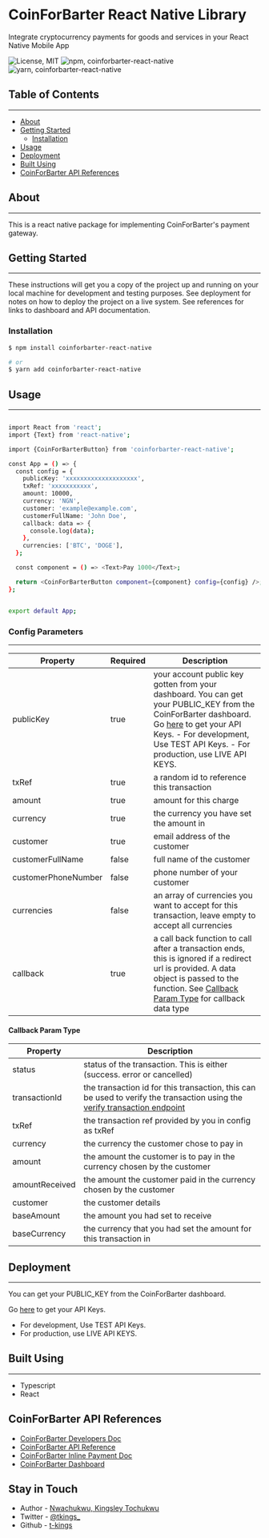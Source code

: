 # CoinForBarter React Native Library

Integrate cryptocurrency payments for goods and services in your React Native Mobile App

![License, MIT](https://img.shields.io/badge/licence-MIT-black) ![npm, coinforbarter-react-native](https://img.shields.io/badge/npm-npm%20install%20coinforbarter--react--native-green) ![yarn, coinforbarter-react-native](https://img.shields.io/badge/yarn-yarn%20add%20coinforbarter--react--native-red)

## Table of Contents
---
  - [About](#about)
  - [Getting Started](#getting-started)
    - [Installation](#installation)
  - [Usage](#usage)
  - [Deployment](#deployment)
  - [Built Using](#built-using)
  - [CoinForBarter API References](#coinforbarter-api-references)


## About
---
This is a react native package for implementing CoinForBarter's payment gateway.

## Getting Started
---
These instructions will get you a copy of the project up and running on your local machine for development and testing purposes. See deployment for notes on how to deploy the project on a live system. See references for links to dashboard and API documentation.

### Installation

```bash
$ npm install coinforbarter-react-native

# or
$ yarn add coinforbarter-react-native

```

## Usage
---

```bash

import React from 'react';
import {Text} from 'react-native';

import {CoinForBarterButton} from 'coinforbarter-react-native';

const App = () => {
  const config = {
    publicKey: 'xxxxxxxxxxxxxxxxxxxx',
    txRef: 'xxxxxxxxxxx',
    amount: 10000,
    currency: 'NGN',
    customer: 'example@example.com',
    customerFullName: 'John Doe',
    callback: data => {
      console.log(data);
    },
    currencies: ['BTC', 'DOGE'],
  };

  const component = () => <Text>Pay 1000</Text>;

  return <CoinForBarterButton component={component} config={config} />;
};


export default App;


```

### Config Parameters
---
| Property | Required | Description |
| ---      | ---      | ---         |
| publicKey | true     | your account public key gotten from your dashboard. You can get your PUBLIC_KEY from the CoinForBarter dashboard. Go [here](https://dashboard.coinforbarter.com/settings/api) to get your API Keys. - For  development, Use TEST API Keys. - For production, use LIVE API KEYS.  |
| txRef    | true| a random id to reference this transaction|
|amount| true| amount for this charge|
| currency| true| the currency you have set the amount in|
| customer| true | email address of the customer|
| customerFullName| false|full name of the customer|
| customerPhoneNumber| false | phone number of your customer
| currencies| false|  an array of currencies you want to accept for this transaction, leave empty to accept all currencies|
|callback| true |  a call back function to call after a transaction ends, this is ignored if a redirect url is provided. A data object is passed to the function. See [Callback Param Type](#callback-param-type) for callback data type|



#### Callback Param Type
| Property  | Description |
| ---     | ---         |
|status| status of the transaction. This is either (success. error or cancelled)|,
|transactionId| the transaction id for this transaction, this can be used to verify the transaction using the [verify transaction endpoint](https://developers.coinforbarter.com/docs/overview-transaction-verification/)|
  |txRef| the transaction ref provided by you in config as txRef|
  |currency|the currency the customer chose to pay in|
  |amount| the  amount the customer is to pay  in the currency chosen by the customer |
  |amountReceived| the  amount  the customer paid in the currency chosen by the customer |
  |customer| the customer details|
  | baseAmount| the amount you had set to receive|
  | baseCurrency|the currency that you had set the amount for this transaction in|
## Deployment
---

You can get your PUBLIC_KEY from the CoinForBarter dashboard.

Go [here](https://dashboard.coinforbarter.com/settings/api) to get your API Keys.
- For  development, Use TEST API Keys. 
- For production, use LIVE API KEYS. 







## Built Using
---
- Typescript
- React


## CoinForBarter API References
- [CoinForBarter Developers Doc](https://developers.coinforbarter.com)
- [CoinForBarter API Reference](https://developers.coinforbarter.com/api-reference/)
- [CoinForBarter Inline Payment Doc](https://developers.coinforbarter.com/docs/integration-options-coinforbarter-inline/)
- [CoinForBarter Dashboard](https://dashboard.coinforbarter.com)

## Stay in Touch

- Author - [Nwachukwu, Kingsley Tochukwu](https://linkedin.com/in/tkings)
- Twitter - [@tkings_](https://twitter.com/tkings_)
- Github - [t-kings](https://github.com/tkings)


